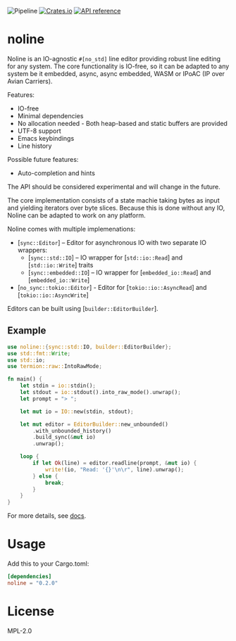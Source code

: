 ![Pipeline](https://github.com/rustne-kretser/noline/actions/workflows/rust.yml/badge.svg)
[![Crates.io](https://img.shields.io/crates/v/noline.svg)](https://crates.io/crates/noline)
[![API reference](https://docs.rs/noline/badge.svg)](https://docs.rs/noline/)

# noline

Noline is an IO-agnostic `#[no_std]` line editor providing robust
line editing for any system. The core functionality is IO-free, so
it can be adapted to any system be it embedded, async, async
embedded, WASM or IPoAC (IP over Avian Carriers).

Features:

- IO-free
- Minimal dependencies
- No allocation needed - Both heap-based and static buffers are provided
- UTF-8 support
- Emacs keybindings
- Line history

Possible future features:

- Auto-completion and hints

The API should be considered experimental and will change in the
future.

The core implementation consists of a state machie taking bytes as
input and yielding iterators over byte slices. Because this is
done without any IO, Noline can be adapted to work on any platform.

Noline comes with multiple implemenations:

- [`sync::Editor`] – Editor for asynchronous IO with two separate IO wrappers:
  - [`sync::std::IO`] – IO wrapper for [`std::io::Read`] and [`std::io::Write`] traits
  - [`sync::embedded::IO`] – IO wrapper for [`embedded_io::Read`] and [`embedded_io::Write`]
- [`no_sync::tokio::Editor`] - Editor for [`tokio::io::AsyncRead`] and [`tokio::io::AsyncWrite`]

Editors can be built using [`builder::EditorBuilder`].

## Example

```rust
use noline::{sync::std::IO, builder::EditorBuilder};
use std::fmt::Write;
use std::io;
use termion::raw::IntoRawMode;

fn main() {
    let stdin = io::stdin();
    let stdout = io::stdout().into_raw_mode().unwrap();
    let prompt = "> ";

    let mut io = IO::new(stdin, stdout);

    let mut editor = EditorBuilder::new_unbounded()
        .with_unbounded_history()
        .build_sync(&mut io)
        .unwrap();

    loop {
        if let Ok(line) = editor.readline(prompt, &mut io) {
            write!(io, "Read: '{}'\n\r", line).unwrap();
        } else {
            break;
        }
    }
}
```

For more details, see [docs](https://docs.rs/noline/).

# Usage

Add this to your Cargo.toml:

```toml
[dependencies]
noline = "0.2.0"
```

# License

MPL-2.0
